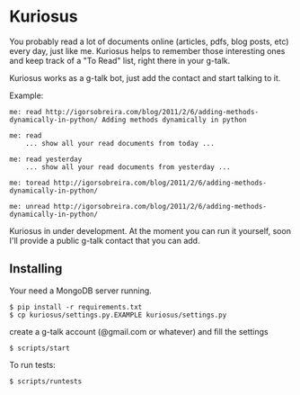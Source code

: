 Kuriosus
========

You probably read a lot of documents online (articles, pdfs, blog posts, etc) every 
day, just like me. Kuriosus helps to remember those interesting ones and keep track
of a "To Read" list, right there in your g-talk.

Kuriosus works as a g-talk bot, just add the contact and start talking to it.

Example:

	me: read http://igorsobreira.com/blog/2011/2/6/adding-methods-dynamically-in-python/ Adding methods dynamically in python

	me: read
    	... show all your read documents from today ...

 	me: read yesterday
    	... show all your read documents from yesterday ...

	me: toread http://igorsobreira.com/blog/2011/2/6/adding-methods-dynamically-in-python/

	me: unread http://igorsobreira.com/blog/2011/2/6/adding-methods-dynamically-in-python/

Kuriosus in under development. At the moment you can run it yourself, soon I'll provide
a public g-talk contact that you can add.

Installing
----------

Your need a MongoDB server running.

    $ pip install -r requirements.txt
    $ cp kuriosus/settings.py.EXAMPLE kuriosus/settings.py

create a g-talk account (@gmail.com or whatever) and fill the settings

    $ scripts/start

To run tests:

    $ scripts/runtests